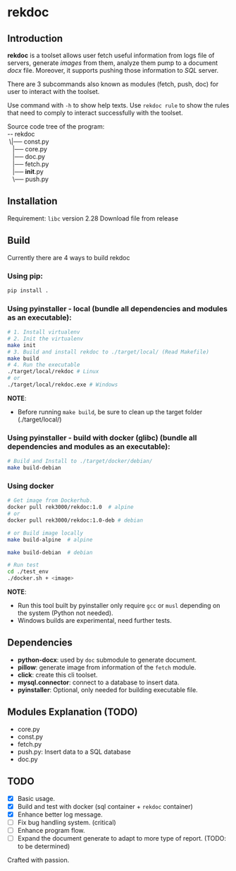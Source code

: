 # rekdoc

## Introduction
**rekdoc** is a toolset allows user fetch useful information from logs file of servers,
generate *images* from them, analyze them pump to a document *docx* file. Moreover, it supports
pushing those information to *SQL* server.

There are 3 subcommands also known as modules (fetch, push, doc) for user to interact with the toolset.

Use command with `-h` to show help texts.
Use `rekdoc rule` to show the rules that need to comply to interact successfully with the toolset.

Source code tree of the program:\
-- rekdoc\
 \\|── const.py\
   |── core.py\
   |── doc.py\
   |── fetch.py\
   |── __init__.py\
   \\── push.py

## Installation
Requirement: `libc` version 2.28
Download file from release
## Build
Currently there are 4 ways to build rekdoc
### Using pip:
```bash
pip install .
```
### Using pyinstaller - local (bundle all dependencies and modules as an executable):
```bash
# 1. Install virtualenv
# 2. Init the virtualenv
make init
# 3. Build and install rekdoc to ./target/local/ (Read Makefile)
make build
# 4. Run the executable 
./target/local/rekdoc # Linux
# or
./target/local/rekdoc.exe # Windows
```
**NOTE**: 
- Before running `make build`, be sure to clean up the target folder (./target/local/)

### Using pyinstaller - build with docker (glibc) (bundle all dependencies and modules as an executable):
```bash
# Build and Install to ./target/docker/debian/
make build-debian 
```

### Using docker 
```bash
# Get image from Dockerhub.
docker pull rek3000/rekdoc:1.0  # alpine
# or
docker pull rek3000/rekdoc:1.0-deb # debian

# or Build image locally
make build-alpine  # alpine

make build-debian  # debian 

# Run test
cd ./test_env
./docker.sh + <image>
```

**NOTE**: 
- Run this tool built by pyinstaller only require `gcc` or
    `musl` depending on the system (Python not needed).
- Windows builds are experimental, need further tests.

## Dependencies
- **python-docx**: used by `doc` submodule to generate document.
- **pillow**: generate image from information of the `fetch` module.
- **click**: create this cli toolset.
- **mysql.connector**: connect to a database to insert data.
- **pyinstaller**: Optional, only needed for building executable file.

## Modules Explanation (TODO)
- core.py
- const.py
- fetch.py
- push.py: Insert data to a SQL database
- doc.py

## TODO
- [x] Basic usage.
- [x] Build and test with docker (sql container + `rekdoc` container)
- [x] Enhance better log message.
- [ ] Fix bug handling system. (critical)
- [ ] Enhance program flow.
- [ ] Expand the document generate to adapt to more type of report. (TODO: to be determined)

Crafted with passion.
